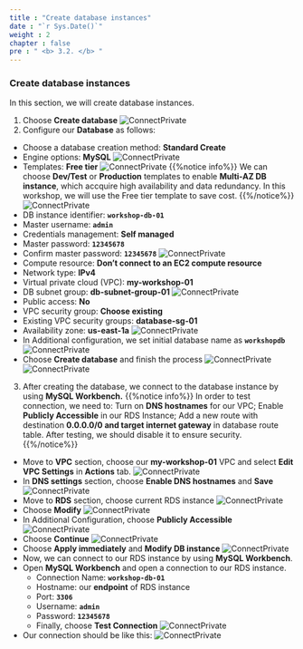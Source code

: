 ```yaml
---
title : "Create database instances"
date : "`r Sys.Date()`"
weight : 2
chapter : false
pre : " <b> 3.2. </b> "
---
```


### Create database instances
In this section, we will create database instances.
1. Choose **Create database**
![ConnectPrivate](/images/3-Createdatabase/3.2-createdbinstances/001-createdbinstances.png)
2. Configure our **Database** as follows:
- Choose a database creation method: **Standard Create**
- Engine options: **MySQL**
![ConnectPrivate](/images/3-Createdatabase/3.2-createdbinstances/002-createdbinstances.png)
- Templates: **Free tier**
![ConnectPrivate](/images/3-Createdatabase/3.2-createdbinstances/003-createdbinstances.png)
{{%notice info%}}
We can choose **Dev/Test** or **Production** templates to enable **Multi-AZ DB instance**, which accquire high availability and data redundancy. In this workshop, we will use the Free tier template to save cost.
{{%/notice%}}
![ConnectPrivate](/images/3-Createdatabase/3.2-createdbinstances/004-createdbinstances.png)
- DB instance identifier: **`workshop-db-01`**
- Master username: **`admin`**
- Credentials management: **Self managed**
- Master password: **`12345678`**
- Confirm master password: **`12345678`**
![ConnectPrivate](/images/3-Createdatabase/3.2-createdbinstances/005-createdbinstances.png)
- Compute resource: **Don’t connect to an EC2 compute resource**
- Network type: **IPv4**
- Virtual private cloud (VPC): **my-workshop-01**
- DB subnet group: **db-subnet-group-01**
![ConnectPrivate](/images/3-Createdatabase/3.2-createdbinstances/006-createdbinstances.png)
- Public access: **No**
- VPC security group: **Choose existing**
- Existing VPC security groups: **database-sg-01**
- Availability zone: **us-east-1a**
![ConnectPrivate](/images/3-Createdatabase/3.2-createdbinstances/007-createdbinstances.png)
- In Additional configuration, we set initial database name as **`workshopdb`**
![ConnectPrivate](/images/3-Createdatabase/3.2-createdbinstances/008-createdbinstances.png)
- Choose **Create database** and finish the process
![ConnectPrivate](/images/3-Createdatabase/3.2-createdbinstances/009-createdbinstances.png)
![ConnectPrivate](/images/3-Createdatabase/3.2-createdbinstances/010-createdbinstances.png)
3. After creating the database, we connect to the database instance by using **MySQL Workbench.**
{{%notice info%}}
In order to test connection, we need to: Turn on **DNS hostnames** for our VPC; Enable **Publicly Accessible** in our RDS Instance; Add a new route with destination **0.0.0.0/0 and target internet gateway** in database route table. After testing, we should disable it to ensure security.
{{%/notice%}} 
 - Move to **VPC** section, choose our **my-workshop-01** VPC and select **Edit VPC Settings** in **Actions** tab.
![ConnectPrivate](/images/3-Createdatabase/3.2-createdbinstances/016-createdbinstances.png)
 - In **DNS settings** section, choose **Enable DNS hostnames** and **Save**
![ConnectPrivate](/images/3-Createdatabase/3.2-createdbinstances/017-createdbinstances.png)
 - Move to **RDS** section, choose current RDS instance
![ConnectPrivate](/images/3-Createdatabase/3.2-createdbinstances/011-createdbinstances.png)
 - Choose **Modify**
![ConnectPrivate](/images/3-Createdatabase/3.2-createdbinstances/012-createdbinstances.png)
 - In Additional Configuration, choose **Publicly Accessible** 
![ConnectPrivate](/images/3-Createdatabase/3.2-createdbinstances/013-createdbinstances.png)
 - Choose **Continue**
![ConnectPrivate](/images/3-Createdatabase/3.2-createdbinstances/014-createdbinstances.png)
 - Choose **Apply immediately** and **Modify DB instance**
![ConnectPrivate](/images/3-Createdatabase/3.2-createdbinstances/015-createdbinstances.png)
 - Now, we can connect to our RDS instance by using **MySQL Workbench**.
 - Open **MySQL Workbench** and open a connection to our RDS instance.
   - Connection Name: **`workshop-db-01`**
   - Hostname: our **endpoint** of RDS instance
   - Port: **`3306`**
   - Username: **`admin`**
   - Password: **`12345678`**
   - Finally, choose **Test Connection** 
![ConnectPrivate](/images/3-Createdatabase/3.2-createdbinstances/018-createdbinstances.png)
 - Our connection should be like this:
![ConnectPrivate](/images/3-Createdatabase/3.2-createdbinstances/019-createdbinstances.png)





